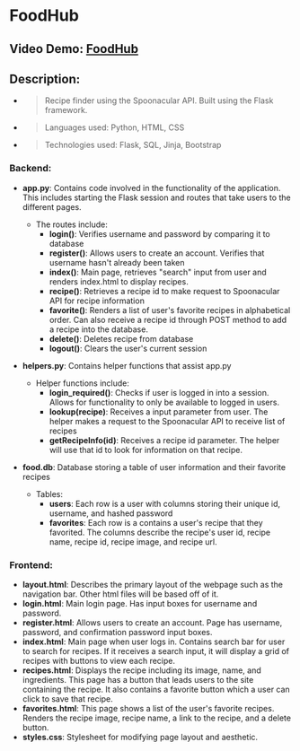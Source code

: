 # FoodHub
## Video Demo:  [FoodHub](https://youtu.be/5iFk4ohBJlU)
## Description:
- > Recipe finder using the Spoonacular API. Built using the Flask framework.

- > Languages used: Python, HTML, CSS

- > Technologies used: Flask, SQL, Jinja, Bootstrap

### Backend:
- **app.py**: Contains code involved in the functionality of the application. This includes starting the Flask session and routes that take users to the different pages.
    - The routes include:
        - **login()**: Verifies username and password by comparing it to database
        - **register()**: Allows users to create an account. Verifies that username hasn't already been taken
        - **index()**: Main page, retrieves "search" input from user and renders index.html to display recipes.
        - **recipe()**: Retrieves a recipe id to make request to Spoonacular API for recipe information
        - **favorite()**: Renders a list of user's favorite recipes in alphabetical order. Can also receive a recipe id through POST method to add a recipe into the database.
        - **delete()**: Deletes recipe from database
        - **logout()**: Clears the user's current session

- **helpers.py**: Contains helper functions that assist app.py
    - Helper functions include:
        - **login_required()**: Checks if user is logged in into a session. Allows for functionality to only be available to logged in users.
        - **lookup(recipe)**: Receives a input parameter from user. The helper makes a request to the Spoonacular API to receive list of recipes
        - **getRecipeInfo(id)**: Receives a recipe id parameter. The helper will use that id to look for information on that recipe.

- **food.db**: Database storing a table of user information and their favorite recipes
    - Tables:
        - **users**: Each row is a user with columns storing their unique id, username, and hashed password
        - **favorites**: Each row is a contains a user's recipe that they favorited. The columns describe the recipe's user id, recipe name, recipe id, recipe image, and recipe url.

### Frontend:
- **layout.html**: Describes the primary layout of the webpage such as the navigation bar. Other html files will be based off of it.
- **login.html**: Main login page. Has input boxes for username and password.
- **register.html**: Allows users to create an account. Page has username, password, and confirmation password input boxes.
- **index.html**: Main page when user logs in. Contains search bar for user to search for recipes. If it receives a search input, it will display a grid of recipes with buttons to view each recipe.
- **recipes.html**: Displays the recipe including its image, name, and ingredients. This page has a button that leads users to the site containing the recipe. It also contains a favorite button which a user can click to save that recipe.
- **favorites.html**: This page shows a list of the user's favorite recipes. Renders the recipe image, recipe name, a link to the recipe, and a delete button.
- **styles.css**: Stylesheet for modifying page layout and aesthetic.
